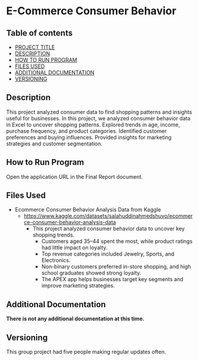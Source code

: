 # E-Commerce Consumer Behavior

## Table of contents

- [PROJECT TITLE](#Project-Title)
- [DESCRIPTION](#Description)
- [HOW TO RUN PROGRAM](#How-to-run-program)
- [FILES USED](#files-used)
- [ADDITIONAL DOCUMENTATION](#additional-documentation)
- [VERSIONING](#versioning)

## Description

This project analyzed consumer data to find shopping patterns and insights useful for businesses. In this project, we analyzed consumer behavior data in Excel to uncover shopping patterns. Explored trends in age, income, purchase frequency, and product categories. Identified customer preferences and buying influences. Provided insights for marketing strategies and customer segmentation.

## How to Run Program

Open the application URL in the Final Report document. 

## Files Used

* Ecommerce Consumer Behavior Analysis Data from Kaggle
  * https://www.kaggle.com/datasets/salahuddinahmedshuvo/ecommerce-consumer-behavior-analysis-data
    * This project analyzed consumer behavior data to uncover key shopping trends.
      * Customers aged 35–44 spent the most, while product ratings had little impact on loyalty.
      * Top revenue categories included Jewelry, Sports, and Electronics.
      * Non-binary customers preferred in-store shopping, and high school graduates showed strong loyalty.
      * The APEX app helps businesses target key segments and improve marketing strategies.
   
## Additional Documentation

**There is not any additional documentation at this time.**

## Versioning
This group project had five people making regular updates often.
